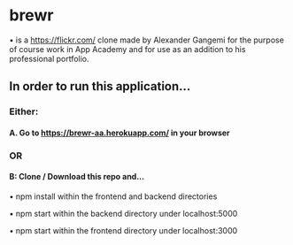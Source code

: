 # brewr

• is a https://flickr.com/ clone made by Alexander Gangemi for the purpose of course work in App Academy and for use as an addition to his professional portfolio.

## In order to run this application...

### Either:

#### A. Go to https://brewr-aa.herokuapp.com/ in your browser 

### OR 

#### B: Clone / Download this repo and...

•  npm install within the frontend and backend directories

•  npm start within the backend directory under localhost:5000

•  npm start within the frontend directory under localhost:3000

